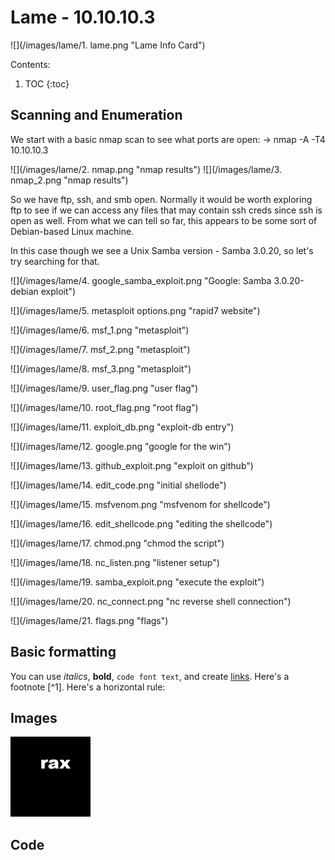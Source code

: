 # Lame - 10.10.10.3
![](/images/lame/1. lame.png "Lame Info Card")

Contents:

1. TOC
{:toc}

## Scanning and Enumeration

We start with a basic nmap scan to see what ports are open:
        → nmap -A -T4 10.10.10.3

![](/images/lame/2. nmap.png "nmap results")
![](/images/lame/3. nmap_2.png "nmap results")

So we have ftp, ssh, and smb open.  Normally it would be worth exploring ftp to see if we can access any files that may contain ssh creds since ssh is open as well.  From what we can tell so far, this appears to be some sort of Debian-based Linux machine.

In this case though we see a Unix Samba version - Samba 3.0.20, so let's try searching for that.

![](/images/lame/4. google_samba_exploit.png "Google: Samba 3.0.20-debian exploit")

![](/images/lame/5. metasploit options.png "rapid7 website")

![](/images/lame/6. msf_1.png "metasploit")

![](/images/lame/7. msf_2.png "metasploit")

![](/images/lame/8. msf_3.png "metasploit")

![](/images/lame/9. user_flag.png "user flag")

![](/images/lame/10. root_flag.png "root flag")

![](/images/lame/11. exploit_db.png "exploit-db entry")

![](/images/lame/12. google.png "google for the win")

![](/images/lame/13. github_exploit.png "exploit on github")

![](/images/lame/14. edit_code.png "initial shellode")

![](/images/lame/15. msfvenom.png "msfvenom for shellcode")

![](/images/lame/16. edit_shellcode.png "editing the shellcode")

![](/images/lame/17. chmod.png "chmod the script")

![](/images/lame/18. nc_listen.png "listener setup")

![](/images/lame/19. samba_exploit.png "execute the exploit")

![](/images/lame/20. nc_connect.png "nc reverse shell connection")

![](/images/lame/21. flags.png "flags")



## Basic formatting

You can use *italics*, **bold**, `code font text`, and create [links](https://www.markdownguide.org/cheat-sheet/). Here's a footnote [^1]. Here's a horizontal rule:


## Images

![rax logo](/images/rax_intel.jpg)

## Code
